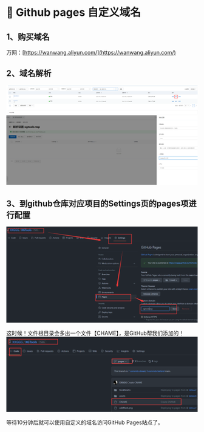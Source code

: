 # 🤳 Github pages 自定义域名

## 1、购买域名

万网：[https://wanwang.aliyun.com/](https://wanwang.aliyun.com/)

## 2、域名解析
![图 10](img/3bb174bb6faf2c3837c06fbd9795b0564ad572c51b59ae5e87146a9948428bc4.png)    
![图 11](img/00cdda2a67a7038f15a98100b1eef20ff2a70493e3960838ce940bfbacd74de7.png)  

## 3、到github仓库对应项目的Settings页的pages项进行配置
![图 12](img/8cc7739de9ac5bbc40eb428087fe368d488ca4dd5a0ed407f913c0f7d82172d4.png)  

这时候！文件根目录会多出一个文件【CHAME】，是GitHub帮我们添加的！
![图 13](img/8c3371f33481e9caf3c163def33f7f628ff81d30c5b585b725cd75bf0cbcb0b8.png)  

等待10分钟后就可以使用自定义的域名访问GitHub Pages站点了。